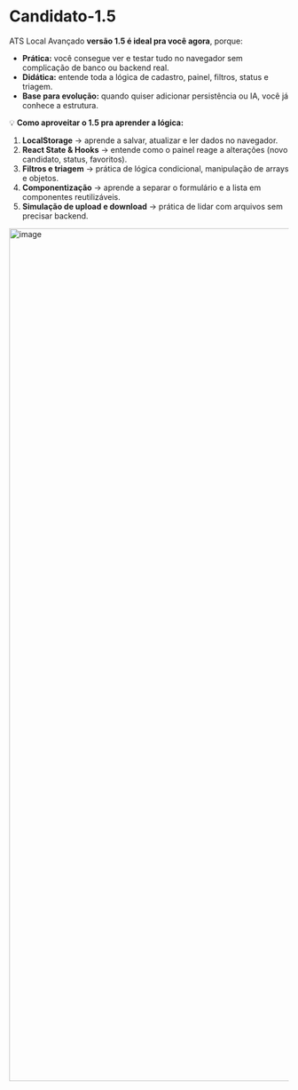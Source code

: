 # Candidato-1.5
ATS Local Avançado
**versão 1.5 é ideal pra você agora**, porque:

* **Prática:** você consegue ver e testar tudo no navegador sem complicação de banco ou backend real.
* **Didática:** entende toda a lógica de cadastro, painel, filtros, status e triagem.
* **Base para evolução:** quando quiser adicionar persistência ou IA, você já conhece a estrutura.

💡 **Como aproveitar o 1.5 pra aprender a lógica:**

1. **LocalStorage** → aprende a salvar, atualizar e ler dados no navegador.
2. **React State & Hooks** → entende como o painel reage a alterações (novo candidato, status, favoritos).
3. **Filtros e triagem** → prática de lógica condicional, manipulação de arrays e objetos.
4. **Componentização** → aprende a separar o formulário e a lista em componentes reutilizáveis.
5. **Simulação de upload e download** → prática de lidar com arquivos sem precisar backend.

<img width="1024" height="1536" alt="image" src="https://github.com/user-attachments/assets/1580c735-a5c8-4caa-bf1f-1fea56b10ea3" />


